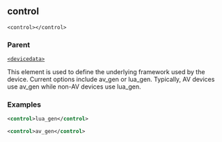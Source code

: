 ## control

`<control></control>`


### Parent

[`<devicedata>`][1]


This element is used to define the underlying framework used by the device. Current options include av\_gen or lua\_gen. Typically, AV devices use av_gen while non-AV devices use lua\_gen.


### Examples

```xml
<control>lua_gen</control>
```

```xml
<control>av_gen</control>
```

[1]:	https://control4.github.io/docs-driverworks-xml/#devicedata
